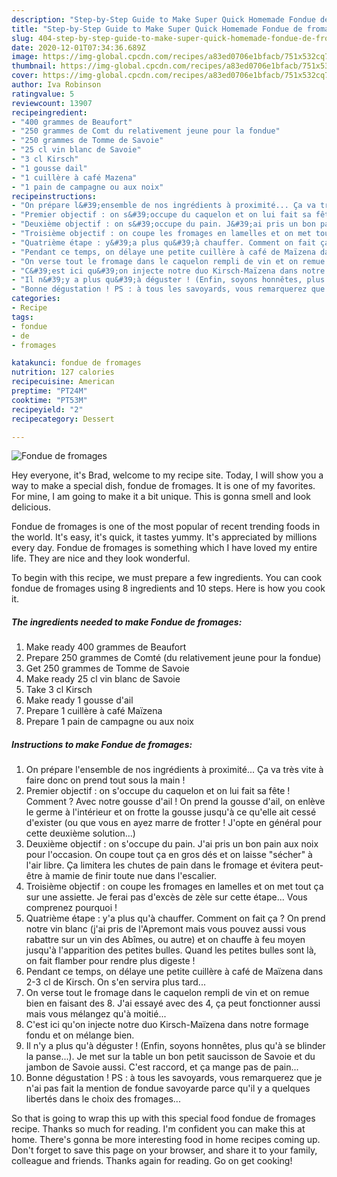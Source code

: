 ```yaml
---
description: "Step-by-Step Guide to Make Super Quick Homemade Fondue de fromages"
title: "Step-by-Step Guide to Make Super Quick Homemade Fondue de fromages"
slug: 404-step-by-step-guide-to-make-super-quick-homemade-fondue-de-fromages
date: 2020-12-01T07:34:36.689Z
image: https://img-global.cpcdn.com/recipes/a83ed0706e1bfacb/751x532cq70/fondue-de-fromages-photo-principale-de-la-recette.jpg
thumbnail: https://img-global.cpcdn.com/recipes/a83ed0706e1bfacb/751x532cq70/fondue-de-fromages-photo-principale-de-la-recette.jpg
cover: https://img-global.cpcdn.com/recipes/a83ed0706e1bfacb/751x532cq70/fondue-de-fromages-photo-principale-de-la-recette.jpg
author: Iva Robinson
ratingvalue: 5
reviewcount: 13907
recipeingredient:
- "400 grammes de Beaufort"
- "250 grammes de Comt du relativement jeune pour la fondue"
- "250 grammes de Tomme de Savoie"
- "25 cl vin blanc de Savoie"
- "3 cl Kirsch"
- "1 gousse dail"
- "1 cuillère à café Mazena"
- "1 pain de campagne ou aux noix"
recipeinstructions:
- "On prépare l&#39;ensemble de nos ingrédients à proximité... Ça va très vite à faire donc on prend tout sous la main !"
- "Premier objectif : on s&#39;occupe du caquelon et on lui fait sa fête ! Comment ? Avec notre gousse d&#39;ail ! On prend la gousse d&#39;ail, on enlève le germe à l&#39;intérieur et on frotte la gousse jusqu&#39;à ce qu&#39;elle ait cessé d&#39;exister (ou que vous en ayez marre de frotter ! J&#39;opte en général pour cette deuxième solution...)"
- "Deuxième objectif : on s&#39;occupe du pain. J&#39;ai pris un bon pain aux noix pour l&#39;occasion. On coupe tout ça en gros dés et on laisse &#34;sécher&#34; à l&#39;air libre. Ça limitera les chutes de pain dans le fromage et évitera peut-être à mamie de finir toute nue dans l&#39;escalier."
- "Troisième objectif : on coupe les fromages en lamelles et on met tout ça sur une assiette. Je ferai pas d&#39;excès de zèle sur cette étape... Vous comprenez pourquoi !"
- "Quatrième étape : y&#39;a plus qu&#39;à chauffer. Comment on fait ça ? On prend notre vin blanc (j&#39;ai pris de l&#39;Apremont mais vous pouvez aussi vous rabattre sur un vin des Abîmes, ou autre) et on chauffe à feu moyen jusqu&#39;à l&#39;apparition des petites bulles. Quand les petites bulles sont là, on fait flamber pour rendre plus digeste !"
- "Pendant ce temps, on délaye une petite cuillère à café de Maïzena dans 2-3 cl de Kirsch. On s&#39;en servira plus tard..."
- "On verse tout le fromage dans le caquelon rempli de vin et on remue bien en faisant des 8. J&#39;ai essayé avec des 4, ça peut fonctionner aussi mais vous mélangez qu&#39;à moitié..."
- "C&#39;est ici qu&#39;on injecte notre duo Kirsch-Maïzena dans notre formage fondu et on mélange bien."
- "Il n&#39;y a plus qu&#39;à déguster ! (Enfin, soyons honnêtes, plus qu&#39;à se blinder la panse...). Je met sur la table un bon petit saucisson de Savoie et du jambon de Savoie aussi. C&#39;est raccord, et ça mange pas de pain..."
- "Bonne dégustation ! PS : à tous les savoyards, vous remarquerez que je n&#39;ai pas fait la mention de fondue savoyarde parce qu&#39;il y a quelques libertés dans le choix des fromages..."
categories:
- Recipe
tags:
- fondue
- de
- fromages

katakunci: fondue de fromages 
nutrition: 127 calories
recipecuisine: American
preptime: "PT24M"
cooktime: "PT53M"
recipeyield: "2"
recipecategory: Dessert

---
```



![Fondue de fromages](https://img-global.cpcdn.com/recipes/a83ed0706e1bfacb/751x532cq70/fondue-de-fromages-photo-principale-de-la-recette.jpg)

Hey everyone, it's Brad, welcome to my recipe site. Today, I will show you a way to make a special dish, fondue de fromages. It is one of my favorites. For mine, I am going to make it a bit unique. This is gonna smell and look delicious.



Fondue de fromages is one of the most popular of recent trending foods in the world. It's easy, it's quick, it tastes yummy. It's appreciated by millions every day. Fondue de fromages is something which I have loved my entire life. They are nice and they look wonderful.


To begin with this recipe, we must prepare a few ingredients. You can cook fondue de fromages using 8 ingredients and 10 steps. Here is how you cook it.

<!--inarticleads1-->

##### The ingredients needed to make Fondue de fromages:

1. Make ready 400 grammes de Beaufort
1. Prepare 250 grammes de Comté (du relativement jeune pour la fondue)
1. Get 250 grammes de Tomme de Savoie
1. Make ready 25 cl vin blanc de Savoie
1. Take 3 cl Kirsch
1. Make ready 1 gousse d&#39;ail
1. Prepare 1 cuillère à café Maïzena
1. Prepare 1 pain de campagne ou aux noix




<!--inarticleads2-->

##### Instructions to make Fondue de fromages:

1. On prépare l&#39;ensemble de nos ingrédients à proximité... Ça va très vite à faire donc on prend tout sous la main !
1. Premier objectif : on s&#39;occupe du caquelon et on lui fait sa fête ! Comment ? Avec notre gousse d&#39;ail ! On prend la gousse d&#39;ail, on enlève le germe à l&#39;intérieur et on frotte la gousse jusqu&#39;à ce qu&#39;elle ait cessé d&#39;exister (ou que vous en ayez marre de frotter ! J&#39;opte en général pour cette deuxième solution...)
1. Deuxième objectif : on s&#39;occupe du pain. J&#39;ai pris un bon pain aux noix pour l&#39;occasion. On coupe tout ça en gros dés et on laisse &#34;sécher&#34; à l&#39;air libre. Ça limitera les chutes de pain dans le fromage et évitera peut-être à mamie de finir toute nue dans l&#39;escalier.
1. Troisième objectif : on coupe les fromages en lamelles et on met tout ça sur une assiette. Je ferai pas d&#39;excès de zèle sur cette étape... Vous comprenez pourquoi !
1. Quatrième étape : y&#39;a plus qu&#39;à chauffer. Comment on fait ça ? On prend notre vin blanc (j&#39;ai pris de l&#39;Apremont mais vous pouvez aussi vous rabattre sur un vin des Abîmes, ou autre) et on chauffe à feu moyen jusqu&#39;à l&#39;apparition des petites bulles. Quand les petites bulles sont là, on fait flamber pour rendre plus digeste !
1. Pendant ce temps, on délaye une petite cuillère à café de Maïzena dans 2-3 cl de Kirsch. On s&#39;en servira plus tard...
1. On verse tout le fromage dans le caquelon rempli de vin et on remue bien en faisant des 8. J&#39;ai essayé avec des 4, ça peut fonctionner aussi mais vous mélangez qu&#39;à moitié...
1. C&#39;est ici qu&#39;on injecte notre duo Kirsch-Maïzena dans notre formage fondu et on mélange bien.
1. Il n&#39;y a plus qu&#39;à déguster ! (Enfin, soyons honnêtes, plus qu&#39;à se blinder la panse...). Je met sur la table un bon petit saucisson de Savoie et du jambon de Savoie aussi. C&#39;est raccord, et ça mange pas de pain...
1. Bonne dégustation ! PS : à tous les savoyards, vous remarquerez que je n&#39;ai pas fait la mention de fondue savoyarde parce qu&#39;il y a quelques libertés dans le choix des fromages...




So that is going to wrap this up with this special food fondue de fromages recipe. Thanks so much for reading. I'm confident you can make this at home. There's gonna be more interesting food in home recipes coming up. Don't forget to save this page on your browser, and share it to your family, colleague and friends. Thanks again for reading. Go on get cooking!
